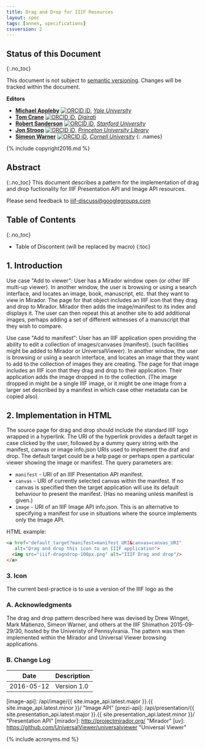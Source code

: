 ```yaml
---
title: Drag and Drop for IIIF Resources
layout: spec
tags: [annex, specifications]
cssversion: 2
---
```


## Status of this Document
{:.no_toc}

This document is not subject to [semantic versioning][semver].
Changes will be tracked within the document.

**Editors**

  * **[Michael Appleby](https://orcid.org/0000-0002-1266-298X)** [![ORCID iD](/img/orcid_16x16.png)](https://orcid.org/0000-0002-1266-298X), [_Yale University_](http://www.yale.edu/)
  * **[Tom Crane](https://orcid.org/0000-0003-1881-243X)** [![ORCID iD](/img/orcid_16x16.png)](https://orcid.org/0000-0003-1881-243X), [_Digirati_](http://digirati.com/)
  * **[Robert Sanderson](https://orcid.org/0000-0003-4441-6852)** [![ORCID iD](/img/orcid_16x16.png)](https://orcid.org/0000-0003-4441-6852), [_Stanford University_](http://www.stanford.edu/)
  * **[Jon Stroop](https://orcid.org/0000-0002-0367-1243)** [![ORCID iD](/img/orcid_16x16.png)](https://orcid.org/0000-0002-0367-1243), [_Princeton University Library_](https://library.princeton.edu/)
  * **[Simeon Warner](https://orcid.org/0000-0002-7970-7855)** [![ORCID iD](/img/orcid_16x16.png)](https://orcid.org/0000-0002-7970-7855), [_Cornell University_](https://www.cornell.edu/)
  {: .names}

{% include copyright2016.md %}

## Abstract
{:.no_toc}
This document describes a pattern for the implementation of drag and drop fuctionality for IIIF Presentation API and Image API resources.

Please send feedback to [iiif-discuss@googlegroups.com][iiif-discuss]

## Table of Contents
{:.no_toc}

* Table of Discontent (will be replaced by macro)
{:toc}

## 1. Introduction

Use case "Add to viewer": User has a Mirador window open (or other IIIF multi-up viewer). In another window, the user is browsing or using a search interface, and locates an image, book, manuscript, etc. that they want to view in Mirador. The page for that object includes an IIIF icon that they drag and drop to Mirador. Mirador then adds the image/manifest to its index and displays it. The user can then repeat this at another site to add additional images, perhaps adding a set of different witnesses of a manuscript that they wish to compare.

Use case "Add to manifest": User has an IIIF application open providing the ability to edit a collection of images/canvases (manifest). (such facilities might be added to Mirador or UniversalViewer). In another window, the user is browsing or using a search interface, and locates an image that they want to add to the collection of images they are creating. The page for that image includes an IIIF icon that they drag and drop to their application. Their application adds the image dropped in to the collection. (The image dropped in might be a single IIIF image, or it might be one image from a larger set described by a manifest in which case other metadata can be copied also).

## 2. Implementation in HTML

The source page for drag and drop should include the standard IIIF logo wrapped in a hyperlink. The URI of the hyperlink provides a default target in case clicked by the user, followed by a dummy query string with the manifest, canvas or image info.json URIs used to implement the draf and drop. The default target could be a help page or perhaps open a particular viewer showing the image or manifest. The query parameters are:

  * `manifest` - URI of an IIIF Presentation API manifest.
  * `canvas` - URI of currently selected canvas within the manifest. If no canvas is specified then the target application will use its default behaviour to present the manifest. (Has no meaning unless manifest is given.)
  * `image` - URI of an IIIF Image API info.json. This is an alternative to specifying a manifest for use in situations where the source implements only the Image API.

HTML example:

``` html
<a href="default_target?manifest=manifest_URI&canvas=canvas_URI"
   alt="Drag and drop this icon to an IIIF application">
  <img src="iiif-dragndrop-100px.png" alt="IIIF Drag and drop"/>
</a>
```

### 3. Icon

The current best-practice is to use a version of the IIIF logo as the 

### A. Acknowledgments

The drag and drop pattern described here was devised by Drew Winget, Mark Matienzo, Simeon Warner, and others at the IIIF Shimathon 2015-09-29/30, hosted by the Univeristy of Pennsylvania. The pattern was then implemented within the Mirador and Universal Viewer browsing applications.

### B. Change Log

| Date       | Description                                        |
| ---------- | -------------------------------------------------- |
| 2016-05-12 | Version 1.0                                        |

   [semver]: /api/annex/notes/semver/ "Versioning of APIs"
   [iiif-discuss]: mailto:iiif-discuss@googlegroups.com "Email Discussion List"
   [image-api]: /api/image/{{ site.image_api.latest.major }}.{{ site.image_api.latest.minor }}/ "Image API"
   [prezi-api]: /api/presentation/{{ site.presentation_api.latest.major }}.{{ site.presentation_api.latest.minor }}/ "Presentation API"
   [mirador]: http://projectmirador.org/ "Mirador"
   [uv]: https://github.com/UniversalViewer/universalviewer "Universal Viewer"

{% include acronyms.md %}
